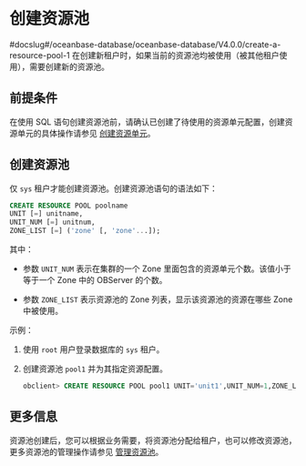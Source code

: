 创建资源池 
==========================
#docslug#/oceanbase-database/oceanbase-database/V4.0.0/create-a-resource-pool-1
在创建新租户时，如果当前的资源池均被使用（被其他租户使用），需要创建新的资源池。

前提条件 
-------------------------

在使用 SQL 语句创建资源池前，请确认已创建了待使用的资源单元配置，创建资源单元的具体操作请参见 [创建资源单元](../3.manage-resources/2.create-a-resource-unit-1.md)。

创建资源池 
--------------------------

仅 `sys` 租户才能创建资源池。创建资源池语句的语法如下：

```sql
CREATE RESOURCE POOL poolname 
UNIT [=] unitname,
UNIT_NUM [=] unitnum, 
ZONE_LIST [=] ('zone' [, 'zone'...]);
```



其中：

* 参数 `UNIT_NUM` 表示在集群的一个 Zone 里面包含的资源单元个数。该值小于等于一个 Zone 中的 OBServer 的个数。

  

* 参数 `ZONE_LIST` 表示资源池的 Zone 列表，显示该资源池的资源在哪些 Zone 中被使用。

  




示例：

1. 使用 `root` 用户登录数据库的 `sys` 租户。

   

2. 创建资源池 `pool1` 并为其指定资源配置。

   ```sql
   obclient> CREATE RESOURCE POOL pool1 UNIT='unit1',UNIT_NUM=1,ZONE_LIST=('zone1','zone2','zone3');
   ```

   




更多信息 
-------------------------

资源池创建后，您可以根据业务需要，将资源池分配给租户，也可以修改资源池，更多资源池的管理操作请参见 [管理资源池](t2108090.md#topic-2108090)。

